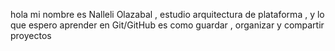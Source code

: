 
 hola mi nombre es Nalleli Olazabal , estudio arquitectura de plataforma , y lo que espero aprender en Git/GitHub es como guardar , organizar y compartir proyectos

